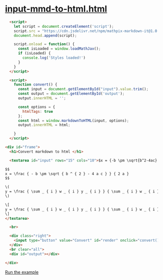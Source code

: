 # [input-mmd-to-html.html](https://github.com/Mathpix/mathpix-markdown-it/tree/master/examples/html/input-mmd-to-html.html)


``` html
  <script>
    let script = document.createElement('script');
    script.src = "https://cdn.jsdelivr.net/npm/mathpix-markdown-it@1.0.40/es5/bundle.js";
    document.head.append(script);

    script.onload = function() {
      const isLoaded = window.loadMathJax();
      if (isLoaded) {
        console.log('Styles loaded!')
      }
    }
  </script>
```

``` html
  <script>
    function convert() {
      const input = document.getElementById("input").value.trim();
      const output = document.getElementById('output');
      output.innerHTML = '';

      const options = {
        htmlTags: true
      };
      const html = window.markdownToHTML(input, options);
      output.innerHTML = html;

    }
  </script>
```


``` html
<div id="frame">
  <h1>Convert markdown to html </h1>

  <textarea id="input" rows="15" cols="10">$x = {-b \pm \sqrt{b^2-4ac} \over 2a}$

$$
x = \frac { - b \pm \sqrt { b ^ { 2 } - 4 a c } } { 2 a }
$$

\(
y = \frac { \sum _ { i } w _ { i } y _ { i } } { \sum _ { i } w _ { i } } , i = 1,2 \ldots k
\)

\[
y = \frac { \sum _ { i } w _ { i } y _ { i } } { \sum _ { i } w _ { i } } , i = 1,2 \ldots k
\]
</textarea>

  <br>

  <div class="right">
    <input type="button" value="Convert" id="render" onclick="convert()">
  </div>
  <br clear="all">
  <div id="output"></div>

</div>
```

[Run the example](https://htmlpreview.github.io/?https://github.com/Mathpix/mathpix-markdown-it/blob/master/examples/html/input-mmd-to-html.html)
